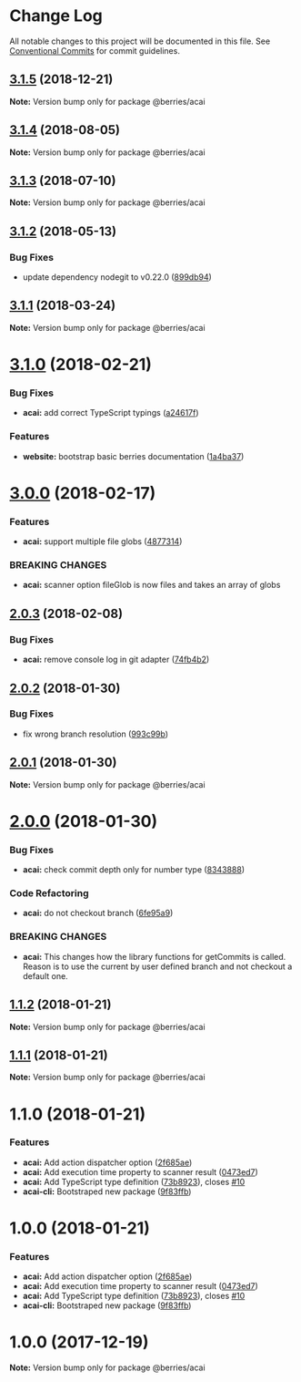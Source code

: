 # Change Log

All notable changes to this project will be documented in this file.
See [Conventional Commits](https://conventionalcommits.org) for commit guidelines.

## [3.1.5](https://github.com/MartinHelmut/berries/compare/@berries/acai@3.1.4...@berries/acai@3.1.5) (2018-12-21)

**Note:** Version bump only for package @berries/acai





<a name="3.1.4"></a>
## [3.1.4](https://github.com/MartinHelmut/berries/compare/@berries/acai@3.1.2...@berries/acai@3.1.4) (2018-08-05)




**Note:** Version bump only for package @berries/acai

<a name="3.1.3"></a>
## [3.1.3](https://github.com/MartinHelmut/berries/compare/@berries/acai@3.1.2...@berries/acai@3.1.3) (2018-07-10)




**Note:** Version bump only for package @berries/acai

<a name="3.1.2"></a>
## [3.1.2](https://github.com/MartinHelmut/berries/compare/@berries/acai@3.1.1...@berries/acai@3.1.2) (2018-05-13)


### Bug Fixes

* update dependency nodegit to v0.22.0 ([899db94](https://github.com/MartinHelmut/berries/commit/899db94))




<a name="3.1.1"></a>
## [3.1.1](https://github.com/MartinHelmut/berries/compare/@berries/acai@3.1.0...@berries/acai@3.1.1) (2018-03-24)




**Note:** Version bump only for package @berries/acai

<a name="3.1.0"></a>
# [3.1.0](https://github.com/MartinHelmut/berries/compare/@berries/acai@3.0.0...@berries/acai@3.1.0) (2018-02-21)


### Bug Fixes

* **acai:** add correct TypeScript typings ([a24617f](https://github.com/MartinHelmut/berries/commit/a24617f))


### Features

* **website:** bootstrap basic berries documentation ([1a4ba37](https://github.com/MartinHelmut/berries/commit/1a4ba37))




<a name="3.0.0"></a>
# [3.0.0](https://github.com/MartinHelmut/berries/compare/@berries/acai@2.0.3...@berries/acai@3.0.0) (2018-02-17)


### Features

* **acai:** support multiple file globs ([4877314](https://github.com/MartinHelmut/berries/commit/4877314))


### BREAKING CHANGES

* **acai:** scanner option fileGlob is now files and takes an array of globs




<a name="2.0.3"></a>
## [2.0.3](https://github.com/MartinHelmut/berries/compare/@berries/acai@2.0.2...@berries/acai@2.0.3) (2018-02-08)


### Bug Fixes

* **acai:** remove console log in git adapter ([74fb4b2](https://github.com/MartinHelmut/berries/commit/74fb4b2))




<a name="2.0.2"></a>
## [2.0.2](https://github.com/MartinHelmut/berries/compare/@berries/acai@2.0.1...@berries/acai@2.0.2) (2018-01-30)


### Bug Fixes

* fix wrong branch resolution ([993c99b](https://github.com/MartinHelmut/berries/commit/993c99b))




<a name="2.0.1"></a>
## [2.0.1](https://github.com/MartinHelmut/berries/compare/@berries/acai@2.0.0...@berries/acai@2.0.1) (2018-01-30)




**Note:** Version bump only for package @berries/acai

<a name="2.0.0"></a>
# [2.0.0](https://github.com/MartinHelmut/berries/compare/@berries/acai@1.1.2...@berries/acai@2.0.0) (2018-01-30)


### Bug Fixes

* **acai:** check commit depth only for number type ([8343888](https://github.com/MartinHelmut/berries/commit/8343888))


### Code Refactoring

* **acai:** do not checkout branch ([6fe95a9](https://github.com/MartinHelmut/berries/commit/6fe95a9))


### BREAKING CHANGES

* **acai:** This changes how the library functions for getCommits is called. Reason is to use the current by user defined branch and not checkout a default one.




<a name="1.1.2"></a>
## [1.1.2](https://github.com/MartinHelmut/berries/compare/@berries/acai@1.1.1...@berries/acai@1.1.2) (2018-01-21)




**Note:** Version bump only for package @berries/acai

<a name="1.1.1"></a>
## [1.1.1](https://github.com/MartinHelmut/berries/compare/@berries/acai@1.1.0...@berries/acai@1.1.1) (2018-01-21)




**Note:** Version bump only for package @berries/acai

<a name="1.1.0"></a>
# 1.1.0 (2018-01-21)


### Features

* **acai:** Add action dispatcher option ([2f685ae](https://github.com/MartinHelmut/berries/commit/2f685ae))
* **acai:** Add execution time property to scanner result ([0473ed7](https://github.com/MartinHelmut/berries/commit/0473ed7))
* **acai:** Add TypeScript type definition ([73b8923](https://github.com/MartinHelmut/berries/commit/73b8923)), closes [#10](https://github.com/MartinHelmut/berries/issues/10)
* **acai-cli:** Bootstraped new package ([9f83ffb](https://github.com/MartinHelmut/berries/commit/9f83ffb))




<a name="1.0.0"></a>
# 1.0.0 (2018-01-21)


### Features

* **acai:** Add action dispatcher option ([2f685ae](https://github.com/MartinHelmut/berries/commit/2f685ae))
* **acai:** Add execution time property to scanner result ([0473ed7](https://github.com/MartinHelmut/berries/commit/0473ed7))
* **acai:** Add TypeScript type definition ([73b8923](https://github.com/MartinHelmut/berries/commit/73b8923)), closes [#10](https://github.com/MartinHelmut/berries/issues/10)
* **acai-cli:** Bootstraped new package ([9f83ffb](https://github.com/MartinHelmut/berries/commit/9f83ffb))




<a name="1.0.0"></a>
# 1.0.0 (2017-12-19)




**Note:** Version bump only for package @berries/acai
